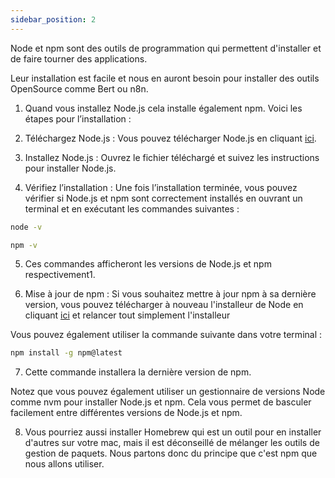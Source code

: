 ```yaml
---
sidebar_position: 2
---
```

Node et npm sont des outils de programmation qui permettent d'installer et de faire tourner des applications.

Leur installation est facile et nous en auront besoin pour installer des outils OpenSource comme Bert ou n8n.

1. Quand vous installez Node.js cela installe également npm. Voici les étapes pour l’installation :

2. Téléchargez Node.js : Vous pouvez télécharger Node.js en cliquant [ici](https://nodejs.org/dist/v20.11.0/node-v20.11.0.pkg).

3. Installez Node.js : Ouvrez le fichier téléchargé et suivez les instructions pour installer Node.js.

4. Vérifiez l’installation : Une fois l’installation terminée, vous pouvez vérifier si Node.js et npm sont correctement installés en ouvrant un terminal et en exécutant les commandes suivantes :

```bash
node -v
```

```bash
npm -v
```

5. Ces commandes afficheront les versions de Node.js et npm respectivement1.

6. Mise à jour de npm : Si vous souhaitez mettre à jour npm à sa dernière version, vous pouvez télécharger à nouveau l'installeur de Node en cliquant [ici](https://nodejs.org/dist/v20.11.0/node-v20.11.0.pkg) et relancer tout simplement l'installeur

Vous pouvez également utiliser la commande suivante dans votre terminal :

```bash
npm install -g npm@latest
```

7. Cette commande installera la dernière version de npm.

Notez que vous pouvez également utiliser un gestionnaire de versions Node comme nvm pour installer Node.js et npm. Cela vous permet de basculer facilement entre différentes versions de Node.js et npm.

8. Vous pourriez aussi installer Homebrew qui est un outil pour en installer d'autres sur votre mac, mais il est déconseillé de mélanger les outils de gestion de paquets. Nous partons donc du principe que c'est npm que nous allons utiliser.
